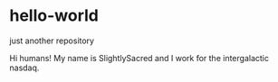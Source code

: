 # hello-world
just another repository

Hi humans! My name is SlightlySacred and I work for the intergalactic nasdaq.
